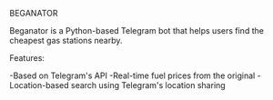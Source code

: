 BEGANATOR



Beganator is a Python-based Telegram bot that helps users find the cheapest gas stations nearby.

Features:

   -Based on Telegram's API 
   -Real-time fuel prices from the original 
   -Location-based search using Telegram's location sharing
   
